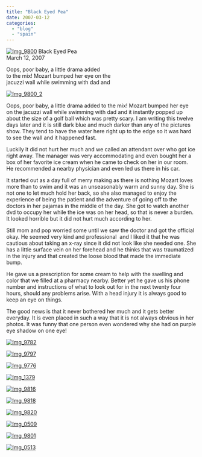 ```yaml
---
title: "Black Eyed Pea"
date: 2007-03-12
categories: 
  - "blog"
  - "spain"
---
```


 [![Img_9800](https://pub-ac94b3f306b24c0dba4238943c97f2e1.r2.dev/2008/04/14/img_9800.png "Img_9800")](https://pub-ac94b3f306b24c0dba4238943c97f2e1.r2.dev/photos/uncategorized/2008/04/14/img_9800.png) Black Eyed Pea  
March 12, 2007

Oops, poor baby, a little drama added  
to the mix! Mozart bumped her eye on the  
jacuzzi wall while swimming with dad and

<!--more-->

[![Img_9800_2](https://pub-ac94b3f306b24c0dba4238943c97f2e1.r2.dev/2008/04/14/img_9800_2.png "Img_9800_2")](https://pub-ac94b3f306b24c0dba4238943c97f2e1.r2.dev/photos/uncategorized/2008/04/14/img_9800_2.png)

Oops, poor baby, a little drama added to the mix! Mozart bumped her eye on the jacuzzi wall while swimming with dad and it instantly popped up about the size of a golf ball which was pretty scary. I am writing this twelve days later and it is still dark blue and much darker than any of the pictures show. They tend to have the water here right up to the edge so it was hard to see the wall and it happened fast.

Luckily it did not hurt her much and we called an attendant over who got ice right away. The manager was very accommodating and even bought her a box of her favorite ice cream when he came to check on her in our room. He recommended a nearby physician and even led us there in his car.

It started out as a day full of merry making as there is nothing Mozart loves more than to swim and it was an unseasonably warm and sunny day. She is not one to let much hold her back, so she also managed to enjoy the experience of being the patient and the adventure of going off to the doctors in her pajamas in the middle of the day. She got to watch another dvd to occupy her while the ice was on her head, so that is never a burden. It looked horrible but it did not hurt much according to her.

Still mom and pop worried some until we saw the doctor and got the official okay. He seemed very kind and professional  and I liked it that he was cautious about taking an x-ray since it did not look like she needed one. She has a little surface vein on her forehead and he thinks that was traumatized in the injury and that created the loose blood that made the immediate bump.

He gave us a prescription for some cream to help with the swelling and color that we filled at a pharmacy nearby. Better yet he gave us his phone number and instructions of what to look out for in the next twenty four hours, should any problems arise. With a head injury it is always good to keep an eye on things.

The good news is that it never bothered her much and it gets better everyday. It is even placed in such a way that it is not always obvious in her photos. It was funny that one person even wondered why she had on purple eye shadow on one eye!

[![Img_9782](https://pub-ac94b3f306b24c0dba4238943c97f2e1.r2.dev/2008/04/14/img_9782.png "Img_9782")](https://pub-ac94b3f306b24c0dba4238943c97f2e1.r2.dev/photos/uncategorized/2008/04/14/img_9782.png)

[![Img_9797](https://pub-ac94b3f306b24c0dba4238943c97f2e1.r2.dev/2008/04/14/img_9797.png "Img_9797")](https://pub-ac94b3f306b24c0dba4238943c97f2e1.r2.dev/photos/uncategorized/2008/04/14/img_9797.png)

[![Img_9776](https://pub-ac94b3f306b24c0dba4238943c97f2e1.r2.dev/2008/04/14/img_9776.png "Img_9776")](https://pub-ac94b3f306b24c0dba4238943c97f2e1.r2.dev/photos/uncategorized/2008/04/14/img_9776.png)

[![Img_1379](https://pub-ac94b3f306b24c0dba4238943c97f2e1.r2.dev/2008/04/14/img_1379.png "Img_1379")](https://pub-ac94b3f306b24c0dba4238943c97f2e1.r2.dev/photos/uncategorized/2008/04/14/img_1379.png)

[![Img_9816](https://pub-ac94b3f306b24c0dba4238943c97f2e1.r2.dev/2008/04/14/img_9816.png "Img_9816")](https://pub-ac94b3f306b24c0dba4238943c97f2e1.r2.dev/photos/uncategorized/2008/04/14/img_9816.png)

[![Img_9818](https://pub-ac94b3f306b24c0dba4238943c97f2e1.r2.dev/2008/04/14/img_9818.png "Img_9818")](https://pub-ac94b3f306b24c0dba4238943c97f2e1.r2.dev/photos/uncategorized/2008/04/14/img_9818.png)

[![Img_9820](https://pub-ac94b3f306b24c0dba4238943c97f2e1.r2.dev/2008/04/14/img_9820.png "Img_9820")](https://pub-ac94b3f306b24c0dba4238943c97f2e1.r2.dev/photos/uncategorized/2008/04/14/img_9820.png)

[![Img_0509](https://pub-ac94b3f306b24c0dba4238943c97f2e1.r2.dev/2008/04/14/img_0509.png "Img_0509")](https://pub-ac94b3f306b24c0dba4238943c97f2e1.r2.dev/photos/uncategorized/2008/04/14/img_0509.png)

[![Img_9801](https://pub-ac94b3f306b24c0dba4238943c97f2e1.r2.dev/2008/04/14/img_9801.png "Img_9801")](https://pub-ac94b3f306b24c0dba4238943c97f2e1.r2.dev/photos/uncategorized/2008/04/14/img_9801.png)

[![Img_0513](https://pub-ac94b3f306b24c0dba4238943c97f2e1.r2.dev/2008/04/14/img_0513.png "Img_0513")](https://pub-ac94b3f306b24c0dba4238943c97f2e1.r2.dev/photos/uncategorized/2008/04/14/img_0513.png)
